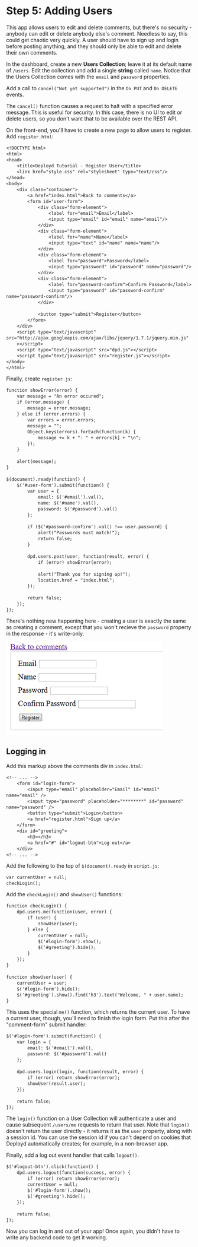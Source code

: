 # Step 5: Adding Users

This app allows users to edit and delete comments, but there's no security - anybody can edit or delete anybody else's comment. Needless to say, this could get chaotic very quickly. A user should have to sign up and login before posting anything, and they should only be able to edit and delete their own comments.

In the dashboard, create a new **Users Collection**; leave it at its default name of `/users`. Edit the collection and add a single **string** called `name`. Notice that the Users Collection comes with the `email` and `password` properties.

Add a call to `cancel("Not yet supported")` in the `On PUT` and `On DELETE` events. 

The `cancel()` function causes a request to halt with a specified error message. This is useful for security. In this case, there is no UI to edit or delete users, so you don't want that to be available over the REST API.

On the front-end, you'll have to create a new page to allow users to register. Add `register.html`:

	<!DOCTYPE html>
	<html>
	<head>
		<title>Deployd Tutorial - Register User</title>
		<link href="style.css" rel="stylesheet" type="text/css"/>
	</head>
	<body>
		<div class="container">
			<a href="index.html">Back to comments</a>
			<form id="user-form">
				<div class="form-element">
					<label for="email">Email</label>
					<input type="email" id="email" name="email"/>
				</div>
				<div class="form-element">
					<label for="name">Name</label>
					<input type="text" id="name" name="name"/>
				</div>
				<div class="form-element">
					<label for="password">Password</label>
					<input type="password" id="password" name="password"/>
				</div>
				<div class="form-element">
					<label for="password-confirm">Confirm Password</label>
					<input type="password" id="password-confirm" name="password-confirm"/>
				</div>
				
				<button type="submit">Register</button>
			</form>
		</div>
		<script type="text/javascript" src="http://ajax.googleapis.com/ajax/libs/jquery/1.7.1/jquery.min.js"
		></script>
		<script type="text/javascript" src="dpd.js"></script>
		<script type="text/javascript" src="register.js"></script>
	</body>
	</html>

Finally, create `register.js`:

	function showError(error) {
		var message = "An error occured";
		if (error.message) {
			message = error.message;
		} else if (error.errors) {
			var errors = error.errors;
			message = "";
			Object.keys(errors).forEach(function(k) {
				message += k + ": " + errors[k] + "\n";
			});
		}
		
		alert(message);
	}

	$(document).ready(function() {
		$('#user-form').submit(function() {
			var user = {
				email: $('#email').val(),
				name: $('#name').val(),
				password: $('#password').val()
			};
			
			if ($('#password-confirm').val() !== user.password) {
				alert("Passwords must match!");
				return false;
			}
			
			dpd.users.post(user, function(result, error) {
				if (error) showError(error);
				
				alert("Thank you for signing up!");
				location.href = "index.html";
			});
			
			return false;
		});
	});

There's nothing new happening here - creating a user is exactly the same as creating a comment, except that you won't recieve the `password` property in the response - it's write-only.

![Register page](step5img/register-page.png)

## Logging in

Add this markup above the comments div in `index.html`:

	<!-- ... -->
		<form id="login-form">
			<input type="email" placeholder="Email" id="email" name="email" />
			<input type="password" placeholder="********" id="password" name="password" />
			<button type="submit">Login</button>
			<a href="register.html">Sign up</a>
		</form>
		<div id="greeting">
			<h3></h3>
			<a href="#" id="logout-btn">Log out</a>
		</div>
	<!-- ... -->  

Add the following to the top of `$(document).ready` in `script.js`:

	var currentUser = null;
	checkLogin();

Add the `checkLogin()` and `showUser()` functions:

	function checkLogin() {
		dpd.users.me(function(user, error) {
			if (user) {
				showUser(user);
			} else {
				currentUser = null;
				$('#login-form').show();
				$('#greeting').hide();
			}
		});
	}

	function showUser(user) {
		currentUser = user;
		$('#login-form').hide();
		$('#greeting').show().find('h3').text("Welcome, " + user.name);
	}

This uses the special `me()` function, which returns the current user. To have a current user, though, you'll need to finish the login form. Put this after the "comment-form" submit handler:

	$('#login-form').submit(function() {
		var login = {
			email: $('#email').val(),
			password: $('#password').val()
		};
		
		dpd.users.login(login, function(result, error) {
			if (error) return showError(error);
			showUser(result.user);
		});

		return false;
	});

The `login()` function on a User Collection will authenticate a user and cause subsequent `/users/me` requests to return that user. Note that `login()` doesn't return the user directly - it returns it as the `user` property, along with a session id. You can use the session id if you can't depend on cookies that Deployd automatically creates; for example, in a non-browser app.

Finally, add a log out event handler that calls `logout()`.

	$('#logout-btn').click(function() {
		dpd.users.logout(function(success, error) {
			if (error) return showError(error);
			currentUser = null;
			$('#login-form').show();
			$('#greeting').hide();
		});

		return false;
	});

Now you can log in and out of your app! Once again, you didn't have to write any backend code to get it working.